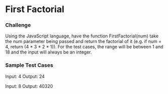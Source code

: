 # First Factorial

### Challenge

Using the JavaScript language, have the function FirstFactorial(num) take the num parameter being passed and return the factorial of it (e.g. if num = 4, return (4 * 3 * 2 * 1)). For the test cases, the range will be between 1 and 18 and the input will always be an integer.  

### Sample Test Cases

Input: 4
Output: 24

Input: 8
Output: 40320

